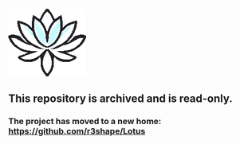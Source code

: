 ![Lotus](lotus/assets/logo.png)

## This repository is archived and is read-only.
### The project has moved to a new home: https://github.com/r3shape/Lotus
